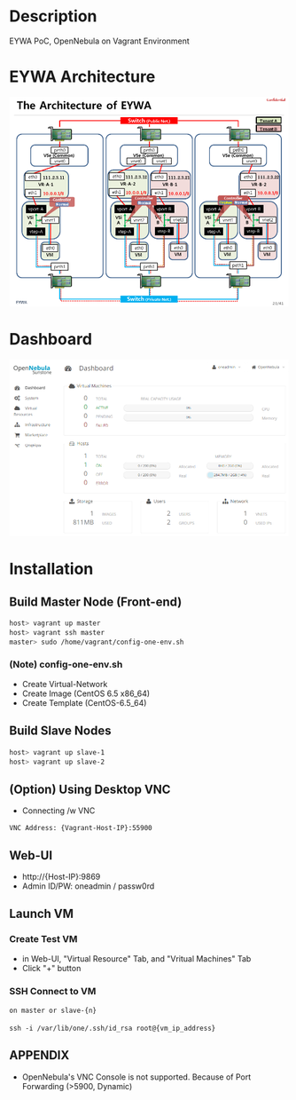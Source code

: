 # Description

EYWA PoC, OpenNebula on Vagrant Environment

# EYWA Architecture

![Architecture](etc-files/Architecture.png)

# Dashboard

![Dashboard](etc-files/Dashboard.png)

# Installation

## Build Master Node (Front-end)

```bash
host> vagrant up master
host> vagrant ssh master
master> sudo /home/vagrant/config-one-env.sh
```

### (Note) config-one-env.sh

* Create Virtual-Network
* Create Image (CentOS 6.5 x86_64)
* Create Template (CentOS-6.5_64)

## Build Slave Nodes

```bash
host> vagrant up slave-1
host> vagrant up slave-2
```

## (Option) Using Desktop VNC

* Connecting /w VNC

```
VNC Address: {Vagrant-Host-IP}:55900
```

## Web-UI
  * http://{Host-IP}:9869
  * Admin ID/PW: oneadmin / passw0rd

## Launch VM

### Create Test VM

* in Web-UI, "Virtual Resource" Tab, and "Vritual Machines" Tab
* Click "+" button

### SSH Connect to VM

```
on master or slave-{n}

ssh -i /var/lib/one/.ssh/id_rsa root@{vm_ip_address}
```

## APPENDIX

* OpenNebula's VNC Console is not supported. Because of Port Forwarding (>5900, Dynamic)
